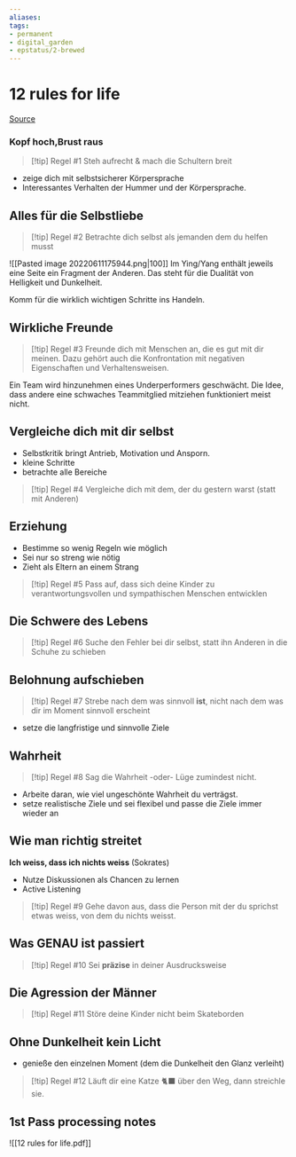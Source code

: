 ```yaml
---
aliases: 
tags: 
- permanent
- digital_garden
- epstatus/2-brewed
---
```

# 12 rules for life
[Source](https://www.blinkist.com/en/nc/browse/books/12-rules-for-life-de?r=1&st=12+rules)

### Kopf hoch,Brust raus

> [!tip] Regel #1
> Steh aufrecht & mach die Schultern breit

+ zeige dich mit selbstsicherer Körpersprache
+ Interessantes Verhalten der Hummer und der Körpersprache.

## Alles für die Selbstliebe

> [!tip] Regel #2
> Betrachte dich selbst als jemanden dem du helfen musst

![[Pasted image 20220611175944.png|100]]
Im Ying/Yang enthält jeweils eine Seite ein Fragment der Anderen. Das steht für die Dualität von Helligkeit und Dunkelheit.

Komm für die wirklich wichtigen Schritte ins Handeln.

## Wirkliche Freunde

> [!tip] Regel #3
> Freunde dich mit Menschen an, die es gut mit dir meinen.
> Dazu gehört auch die Konfrontation mit negativen Eigenschaften und Verhaltensweisen.

Ein Team wird hinzunehmen eines Underperformers geschwächt. Die Idee, dass andere eine schwaches Teammitglied mitziehen funktioniert meist nicht.
## Vergleiche dich mit dir selbst
+ Selbstkritik bringt Antrieb, Motivation und Ansporn.
+ kleine Schritte
+ betrachte alle Bereiche

> [!tip] Regel #4
> Vergleiche dich mit dem, der du gestern warst (statt mit Anderen)


## Erziehung
+ Bestimme so wenig Regeln wie möglich
+ Sei nur so streng wie nötig
+ Zieht als Eltern an einem Strang


> [!tip] Regel #5
> Pass auf, dass sich deine Kinder zu verantwortungsvollen und sympathischen Menschen entwicklen

## Die Schwere des Lebens
> [!tip] Regel #6
> Suche den Fehler bei dir selbst, statt ihn Anderen in die Schuhe zu schieben

## Belohnung aufschieben
> [!tip] Regel #7
> Strebe nach dem was sinnvoll **ist**, nicht nach dem was dir im Moment sinnvoll erscheint

+ setze die langfristige und sinnvolle Ziele

## Wahrheit
> [!tip] Regel #8
> Sag die Wahrheit -oder- Lüge zumindest nicht.

+ Arbeite daran, wie viel ungeschönte Wahrheit du verträgst.
+ setze realistische Ziele und sei flexibel und passe die Ziele immer wieder an

## Wie man richtig streitet
**Ich weiss, dass ich nichts weiss** (Sokrates)

+ Nutze Diskussionen als Chancen zu lernen
+ Active Listening

> [!tip] Regel #9
> Gehe davon aus, dass die Person mit der du sprichst etwas weiss, von dem du nichts weisst.

## Was GENAU ist passiert
> [!tip] Regel #10
> Sei **präzise** in deiner Ausdrucksweise

## Die Agression der Männer
> [!tip] Regel #11
> Störe deine Kinder nicht beim Skateborden

## Ohne Dunkelheit kein Licht
+ genieße den einzelnen Moment (dem die Dunkelheit den Glanz verleiht)

> [!tip] Regel #12
> Läuft dir eine Katze 🐈‍⬛  über den Weg, dann streichle sie.
> 

## 1st Pass processing notes
![[12 rules for life.pdf]]